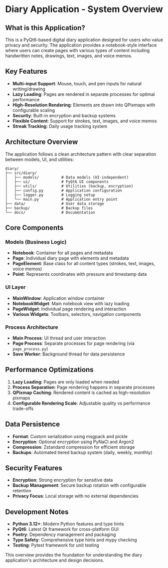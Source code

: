 # Diary Application - System Overview

## What is this Application?

This is a PyQt6-based digital diary application designed for users who value privacy and security. The application provides a notebook-style interface where users can create pages with various types of content including handwritten notes, drawings, text, images, and voice memos.

## Key Features

- **Multi-input Support**: Mouse, touch, and pen inputs for natural writing/drawing
- **Lazy Loading**: Pages are rendered in separate processes for optimal performance
- **High-Resolution Rendering**: Elements are drawn into QPixmaps with configurable scaling
- **Security**: Built-in encryption and backup systems
- **Flexible Content**: Support for strokes, text, images, and voice memos
- **Streak Tracking**: Daily usage tracking system

## Architecture Overview

The application follows a clean architecture pattern with clear separation between models, UI, and utilities:

```
diary/
├── src/diary/
│   ├── models/          # Data models (UI-independent)
│   ├── ui/              # PyQt6 UI components
│   ├── utils/           # Utilities (backup, encryption)
│   ├── config.py        # Application configuration
│   ├── logger.py        # Logging setup
│   └── main.py          # Application entry point
├── data/                # User data storage
├── backup/              # Backup files
└── docs/                # Documentation
```

## Core Components

### Models (Business Logic)
- **Notebook**: Container for all pages and metadata
- **Page**: Individual diary page with elements and metadata
- **PageElement**: Base class for all content types (strokes, text, images, voice memos)
- **Point**: Represents coordinates with pressure and timestamp data

### UI Layer
- **MainWindow**: Application window container
- **NotebookWidget**: Main notebook view with lazy loading
- **PageWidget**: Individual page rendering and interaction
- **Various Widgets**: Toolbars, selectors, navigation components

### Process Architecture
- **Main Process**: UI thread and user interaction
- **Page Process**: Separate processes for page rendering (via `page_process.py`)
- **Save Worker**: Background thread for data persistence

## Performance Optimizations

1. **Lazy Loading**: Pages are only loaded when needed
2. **Process Separation**: Page rendering happens in separate processes
3. **QPixmap Caching**: Rendered content is cached as high-resolution pixmaps
4. **Configurable Rendering Scale**: Adjustable quality vs performance trade-offs

## Data Persistence

- **Format**: Custom serialization using msgpack and pickle
- **Encryption**: Optional encryption using PyNaCl and Argon2
- **Compression**: Zstandard compression for efficient storage
- **Backups**: Automated tiered backup system (daily, weekly, monthly)

## Security Features

- **Encryption**: Strong encryption for sensitive data
- **Backup Management**: Secure backup rotation with configurable retention
- **Privacy Focus**: Local storage with no external dependencies

## Development Notes

- **Python 3.12+**: Modern Python features and type hints
- **PyQt6**: Latest Qt framework for cross-platform GUI
- **Poetry**: Dependency management and packaging
- **Type Safety**: Comprehensive type hints and mypy checking
- **Testing**: Pytest framework for unit testing

This overview provides the foundation for understanding the diary application's architecture and design decisions.